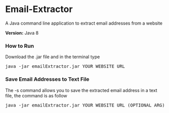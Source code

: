 # Email-Extractor
A Java command line application to extract email addresses from a website

<b>Version:</b> Java 8

<h3>How to Run</h3>
Download the .jar file and in the terminal type
<pre>java -jar emailExtractor.jar YOUR_WEBSITE_URL</pre>

<h3>Save Email Addresses to Text File</h3>
The -s command allows you to save the extracted email address in a text file, the command is as follow
<pre>java -jar emailExtractor.jar YOUR_WEBSITE_URL (OPTIONAL ARG) -s YOUR_FILENAME</pre>
